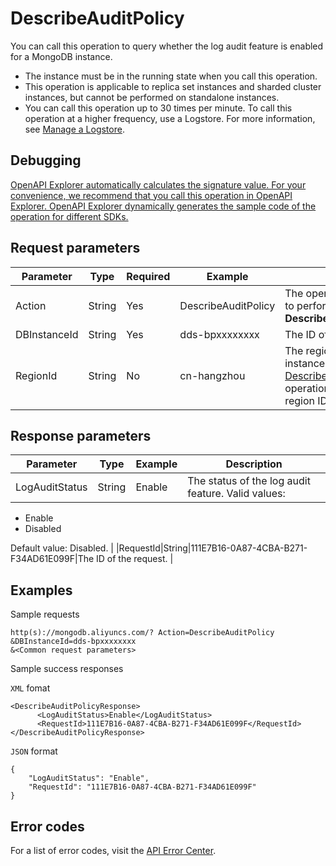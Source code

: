 # DescribeAuditPolicy

You can call this operation to query whether the log audit feature is enabled for a MongoDB instance.

-   The instance must be in the running state when you call this operation.
-   This operation is applicable to replica set instances and sharded cluster instances, but cannot be performed on standalone instances.
-   You can call this operation up to 30 times per minute. To call this operation at a higher frequency, use a Logstore. For more information, see [Manage a Logstore](~~48990~~).

## Debugging

[OpenAPI Explorer automatically calculates the signature value. For your convenience, we recommend that you call this operation in OpenAPI Explorer. OpenAPI Explorer dynamically generates the sample code of the operation for different SDKs.](https://api.aliyun.com/#product=Dds&api=DescribeAuditPolicy&type=RPC&version=2015-12-01)

## Request parameters

|Parameter|Type|Required|Example|Description|
|---------|----|--------|-------|-----------|
|Action|String|Yes|DescribeAuditPolicy|The operation that you want to perform. Set the value to **DescribeAuditPolicy**. |
|DBInstanceId|String|Yes|dds-bpxxxxxxxx|The ID of the instance. |
|RegionId|String|No|cn-hangzhou|The region ID of the instance. You can call the [DescribeDBInstanceAttribute](~~62010~~) operation to query the region ID of the instance. |

## Response parameters

|Parameter|Type|Example|Description|
|---------|----|-------|-----------|
|LogAuditStatus|String|Enable|The status of the log audit feature. Valid values:

 -   Enable
-   Disabled

 Default value: Disabled. |
|RequestId|String|111E7B16-0A87-4CBA-B271-F34AD61E099F|The ID of the request. |

## Examples

Sample requests

```
http(s)://mongodb.aliyuncs.com/? Action=DescribeAuditPolicy
&DBInstanceId=dds-bpxxxxxxxx
&<Common request parameters>
```

Sample success responses

`XML` fomat

```
<DescribeAuditPolicyResponse>
	  <LogAuditStatus>Enable</LogAuditStatus>
	  <RequestId>111E7B16-0A87-4CBA-B271-F34AD61E099F</RequestId>
</DescribeAuditPolicyResponse>
```

`JSON` format

```
{
	"LogAuditStatus": "Enable",
	"RequestId": "111E7B16-0A87-4CBA-B271-F34AD61E099F"
}
```

## Error codes

For a list of error codes, visit the [API Error Center](https://error-center.alibabacloud.com/status/product/Dds).

